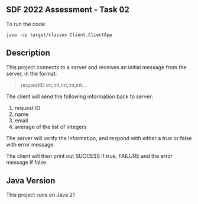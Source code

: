 ## SDF 2022 Assessment - Task 02

To run the code:
```
java -cp target/classes Client.ClientApp
```

## Description

This project connects to a server and receives an initial message from the server, in the format:

> requestID int,int,int,int,int...

The client will send the following information back to server:
1. request ID
2. name
3. email
4. average of the list of integers

The server will verify the information, and respond with either a true or false with error message.

The client will then print out SUCCESS if true, FAILURE and the error message if false.

## Java Version

This project runs on Java 21